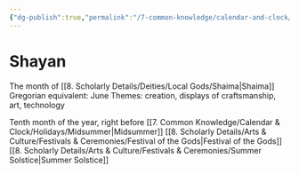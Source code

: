 ```yaml
---
{"dg-publish":true,"permalink":"/7-common-knowledge/calendar-and-clock/months/shayan/","noteIcon":""}
---
```


# Shayan

The month of [[8. Scholarly Details/Deities/Local Gods/Shaima\|Shaima]] 
Gregorian equivalent: June
Themes: creation, displays of craftsmanship, art, technology

Tenth month of the year, right before [[7. Common Knowledge/Calendar & Clock/Holidays/Midsummer\|Midsummer]]
[[8. Scholarly Details/Arts & Culture/Festivals & Ceremonies/Festival of the Gods\|Festival of the Gods]] 
[[8. Scholarly Details/Arts & Culture/Festivals & Ceremonies/Summer Solstice\|Summer Solstice]] 